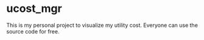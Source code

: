 # ucost_mgr
This is my personal project to visualize my utility cost.  Everyone can use the source code for free.
